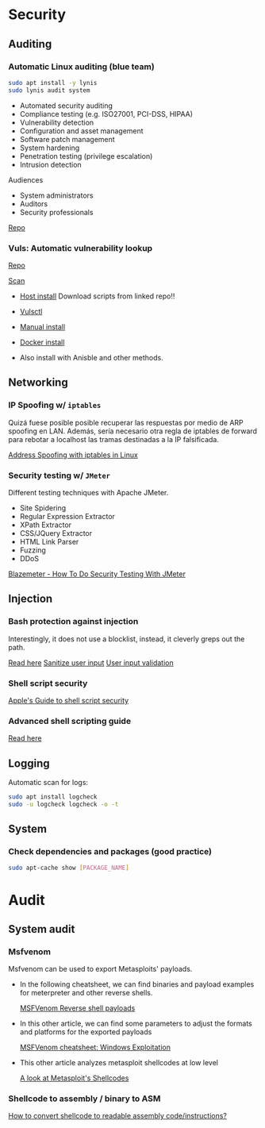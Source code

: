 # Security

## Auditing

### Automatic Linux auditing (blue team)
```bash
sudo apt install -y lynis
sudo lynis audit system
```
* Automated security auditing
* Compliance testing (e.g. ISO27001, PCI-DSS, HIPAA)
* Vulnerability detection
* Configuration and asset management
* Software patch management
* System hardening
* Penetration testing (privilege escalation)
* Intrusion detection

Audiences
* System administrators
* Auditors
* Security professionals

[Repo](https://github.com/CISOfy/lynis)

### Vuls: Automatic vulnerability lookup


[Repo](https://github.com/future-architect/vuls)

[Scan](https://vuls.io/docs/en/usage-scan.html)

* [Host install](https://vuls.io/docs/en/install-with-vulsctl-host.html)
  Download scripts from linked repo!!
  
* [Vulsctl](https://vuls.io/docs/en/install-with-vulsctl.html)
* [Manual install](https://vuls.io/docs/en/install-manually.html)
* [Docker install](https://vuls.io/docs/en/install-with-docker.html)
* Also install with Anisble and other methods.

## Networking

### IP Spoofing w/ `iptables`
Quizá fuese posible posible recuperar las respuestas por medio de ARP spoofing en LAN. Además, sería necesario otra regla de iptables de forward para rebotar a localhost las tramas destinadas a la IP falsificada.

[Address Spoofing with iptables in Linux](https://sandilands.info/sgordon/address-spoofing-with-iptables-in-linux)

### Security testing w/ `JMeter`
Different testing techniques with Apache JMeter.
* Site Spidering
* Regular Expression Extractor
* XPath Extractor
* CSS/JQuery Extractor
* HTML Link Parser
* Fuzzing
* DDoS

[Blazemeter - How To Do Security Testing With JMeter](https://www.blazemeter.com/blog/security-testing-jmeter)

## Injection

### Bash protection against injection
Interestingly, it does not use a blocklist, instead, it cleverly greps out the path.

[Read here](https://stackoverflow.com/questions/56687976/what-are-the-possible-list-of-linux-bash-shell-injection-commands#answer-56688189)
[Sanitize user input](https://linuxconcept.com/write-bash-script-for-sanitizing-user-input-and-for-repeatable-results/#better_inputsh)
[User input validation](https://savvyadmin.com/bash-user-input-validation/)

### Shell script security
[Apple's Guide to shell script security](https://developer.apple.com/library/archive/documentation/OpenSource/Conceptual/ShellScripting/ShellScriptSecurity/ShellScriptSecurity.html#//apple_ref/doc/uid/TP40004268-CH8-SW1)

### Advanced shell scripting guide
[Read here](https://tldp.org/LDP/abs/html/)

## Logging

Automatic scan for logs:
```bash
sudo apt install logcheck
sudo -u logcheck logcheck -o -t
```

## System 

### Check dependencies and packages (good practice)
```bash
sudo apt-cache show [PACKAGE_NAME]
```

# Audit

## System audit

### Msfvenom
Msfvenom can be used to export Metasploits' payloads.

* In the following cheatsheet, we can find binaries and payload examples for meterpreter and other reverse shells.
  
  [MSFVenom Reverse shell payloads](https://infinitelogins.com/2020/01/25/msfvenom-reverse-shell-payload-cheatsheet/)

* In this other article, we can find some parameters to adjust the formats and platforms for the exported payloads
  
  [MSFVenom cheatsheet: Windows Exploitation](https://www.hackingarticles.in/msfvenom-cheatsheet-windows-exploitation)

* This other article analyzes metasploit shellcodes at low level

  [A look at Metasploit's Shellcodes](https://hidocohen.medium.com/a-look-at-metasploits-shellcodes-4c21de5e4580)

### Shellcode to assembly / binary to ASM
[How to convert shellcode to readable assembly code/instructions?](https://stackoverflow.com/questions/65471634/how-to-convert-shellcode-to-readable-assembly-code-instructions)


